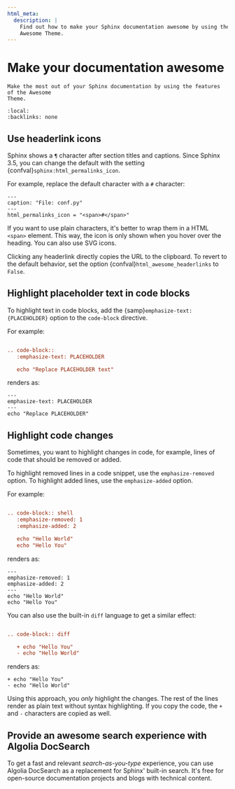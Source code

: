 ```yaml
---
html_meta:
  description: |
    Find out how to make your Sphinx documentation awesome by using the features of the
    Awesome Theme.
---
```


# Make your documentation awesome

```{rst-class} lead
Make the most out of your Sphinx documentation by using the features of the Awesome
Theme.
```

```{contents} On this page
:local:
:backlinks: none
```

## Use headerlink icons

Sphinx shows a `¶` character after section titles and captions.
Since Sphinx 3.5, you can change the default with the setting
{confval}`sphinx:html_permalinks_icon`.

For example, replace the default character with a `#` character:

```{code-block} python
---
caption: "File: conf.py"
---
html_permalinks_icon = "<span>#</span>"
```

If you want to use plain characters, it's better to wrap them in a HTML `<span>` element.
This way, the icon is only shown when you hover over the heading.
You can also use SVG icons.

Clicking any headerlink directly copies the URL to the clipboard. To revert to the
default behavior, set the option {confval}`html_awesome_headerlinks` to `False`.

## Highlight placeholder text in code blocks

To highlight text in code blocks, add the {samp}`emphasize-text: {PLACEHOLDER}` option to the `code-block`
directive.

For example:

```rst

.. code-block::
   :emphasize-text: PLACEHOLDER

   echo "Replace PLACEHOLDER text"
```

renders as:

```{code-block} shell
---
emphasize-text: PLACEHOLDER
---
echo "Replace PLACEHOLDER"
```

## Highlight code changes

Sometimes, you want to highlight changes in code, for example, lines of code that should
be removed or added.

To highlight removed lines in a code snippet, use the `emphasize-removed` option.
To highlight added lines, use the `emphasize-added` option.

For example:

```rst

.. code-block:: shell
   :emphasize-removed: 1
   :emphasize-added: 2

   echo "Hello World"
   echo "Hello You"
```

renders as:

```{code-block} shell
---
emphasize-removed: 1
emphasize-added: 2
---
echo "Hello World"
echo "Hello You"
```

You can also use the built-in `diff` language to get a similar effect:

```rst

.. code-block:: diff

   + echo "Hello You"
   - echo "Hello World"
```

renders as:

```{code-block} diff
+ echo "Hello You"
- echo "Hello World"
```

Using this approach, you _only_ highlight the changes. The rest of the lines render as
plain text without syntax highlighting. If you copy the code, the `+` and `-` characters
are copied as well.

## Provide an awesome search experience with Algolia DocSearch

To get a fast and relevant _search-as-you-type_ experience,
you can use Algolia DocSearch as a replacement for Sphinx' built-in search.
It's free for open-source documentation projects and blogs with technical content.
